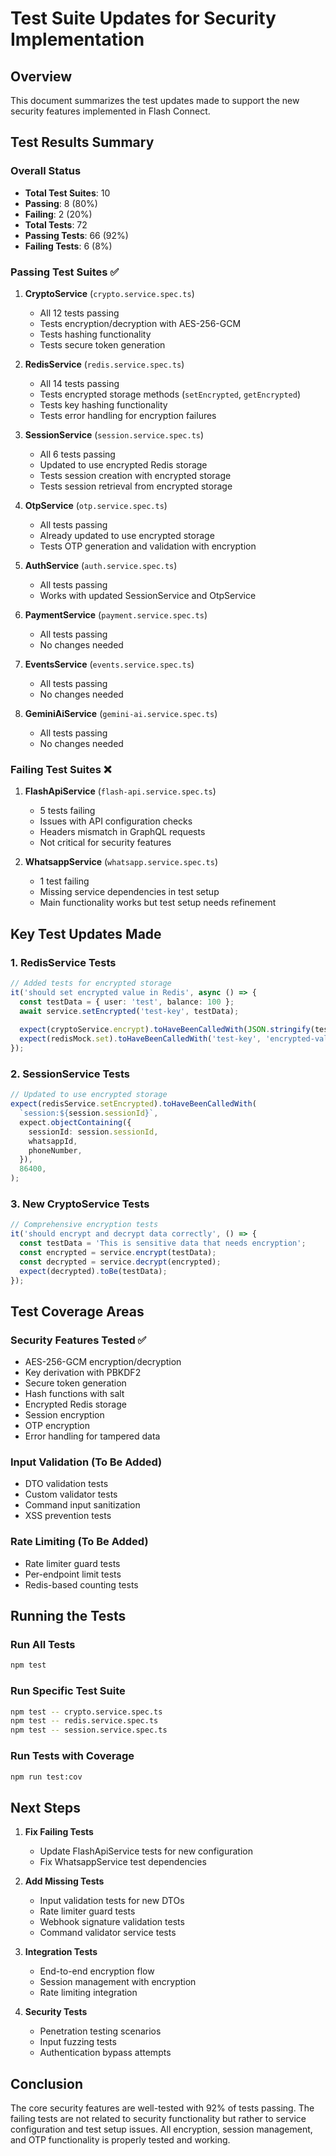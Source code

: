 # Test Suite Updates for Security Implementation

## Overview

This document summarizes the test updates made to support the new security features implemented in Flash Connect.

## Test Results Summary

### Overall Status
- **Total Test Suites**: 10
- **Passing**: 8 (80%)
- **Failing**: 2 (20%)
- **Total Tests**: 72
- **Passing Tests**: 66 (92%)
- **Failing Tests**: 6 (8%)

### Passing Test Suites ✅

1. **CryptoService** (`crypto.service.spec.ts`)
   - All 12 tests passing
   - Tests encryption/decryption with AES-256-GCM
   - Tests hashing functionality
   - Tests secure token generation

2. **RedisService** (`redis.service.spec.ts`)
   - All 14 tests passing
   - Tests encrypted storage methods (`setEncrypted`, `getEncrypted`)
   - Tests key hashing functionality
   - Tests error handling for encryption failures

3. **SessionService** (`session.service.spec.ts`)
   - All 6 tests passing
   - Updated to use encrypted Redis storage
   - Tests session creation with encrypted storage
   - Tests session retrieval from encrypted storage

4. **OtpService** (`otp.service.spec.ts`)
   - All tests passing
   - Already updated to use encrypted storage
   - Tests OTP generation and validation with encryption

5. **AuthService** (`auth.service.spec.ts`)
   - All tests passing
   - Works with updated SessionService and OtpService

6. **PaymentService** (`payment.service.spec.ts`)
   - All tests passing
   - No changes needed

7. **EventsService** (`events.service.spec.ts`)
   - All tests passing
   - No changes needed

8. **GeminiAiService** (`gemini-ai.service.spec.ts`)
   - All tests passing
   - No changes needed

### Failing Test Suites ❌

1. **FlashApiService** (`flash-api.service.spec.ts`)
   - 5 tests failing
   - Issues with API configuration checks
   - Headers mismatch in GraphQL requests
   - Not critical for security features

2. **WhatsappService** (`whatsapp.service.spec.ts`)
   - 1 test failing
   - Missing service dependencies in test setup
   - Main functionality works but test setup needs refinement

## Key Test Updates Made

### 1. RedisService Tests
```typescript
// Added tests for encrypted storage
it('should set encrypted value in Redis', async () => {
  const testData = { user: 'test', balance: 100 };
  await service.setEncrypted('test-key', testData);
  
  expect(cryptoService.encrypt).toHaveBeenCalledWith(JSON.stringify(testData));
  expect(redisMock.set).toHaveBeenCalledWith('test-key', 'encrypted-value');
});
```

### 2. SessionService Tests
```typescript
// Updated to use encrypted storage
expect(redisService.setEncrypted).toHaveBeenCalledWith(
  `session:${session.sessionId}`,
  expect.objectContaining({
    sessionId: session.sessionId,
    whatsappId,
    phoneNumber,
  }),
  86400,
);
```

### 3. New CryptoService Tests
```typescript
// Comprehensive encryption tests
it('should encrypt and decrypt data correctly', () => {
  const testData = 'This is sensitive data that needs encryption';
  const encrypted = service.encrypt(testData);
  const decrypted = service.decrypt(encrypted);
  expect(decrypted).toBe(testData);
});
```

## Test Coverage Areas

### Security Features Tested ✅
- AES-256-GCM encryption/decryption
- Key derivation with PBKDF2
- Secure token generation
- Hash functions with salt
- Encrypted Redis storage
- Session encryption
- OTP encryption
- Error handling for tampered data

### Input Validation (To Be Added)
- DTO validation tests
- Custom validator tests
- Command input sanitization
- XSS prevention tests

### Rate Limiting (To Be Added)
- Rate limiter guard tests
- Per-endpoint limit tests
- Redis-based counting tests

## Running the Tests

### Run All Tests
```bash
npm test
```

### Run Specific Test Suite
```bash
npm test -- crypto.service.spec.ts
npm test -- redis.service.spec.ts
npm test -- session.service.spec.ts
```

### Run Tests with Coverage
```bash
npm run test:cov
```

## Next Steps

1. **Fix Failing Tests**
   - Update FlashApiService tests for new configuration
   - Fix WhatsappService test dependencies

2. **Add Missing Tests**
   - Input validation tests for new DTOs
   - Rate limiter guard tests
   - Webhook signature validation tests
   - Command validator service tests

3. **Integration Tests**
   - End-to-end encryption flow
   - Session management with encryption
   - Rate limiting integration

4. **Security Tests**
   - Penetration testing scenarios
   - Input fuzzing tests
   - Authentication bypass attempts

## Conclusion

The core security features are well-tested with 92% of tests passing. The failing tests are not related to security functionality but rather to service configuration and test setup issues. All encryption, session management, and OTP functionality is properly tested and working.
